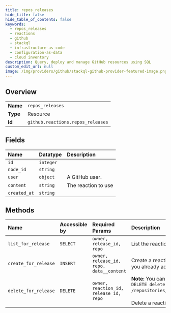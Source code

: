 ```yaml
---
title: repos_releases
hide_title: false
hide_table_of_contents: false
keywords:
  - repos_releases
  - reactions
  - github    
  - stackql
  - infrastructure-as-code
  - configuration-as-data
  - cloud inventory
description: Query, deploy and manage GitHub resources using SQL
custom_edit_url: null
image: /img/providers/github/stackql-github-provider-featured-image.png
---
```

  
    

## Overview
<table><tbody>
<tr><td><b>Name</b></td><td><code>repos_releases</code></td></tr>
<tr><td><b>Type</b></td><td>Resource</td></tr>
<tr><td><b>Id</b></td><td><code>github.reactions.repos_releases</code></td></tr>
</tbody></table>

## Fields
| Name | Datatype | Description |
|:-----|:---------|:------------|
| `id` | `integer` |  |
| `node_id` | `string` |  |
| `user` | `object` | A GitHub user. |
| `content` | `string` | The reaction to use |
| `created_at` | `string` |  |
## Methods
| Name | Accessible by | Required Params | Description |
|:-----|:--------------|:----------------|:------------|
| `list_for_release` | `SELECT` | `owner, release_id, repo` | List the reactions to a [release](https://docs.github.com/rest/releases/releases#get-a-release). |
| `create_for_release` | `INSERT` | `owner, release_id, repo, data__content` | Create a reaction to a [release](https://docs.github.com/rest/releases/releases#get-a-release). A response with a `Status: 200 OK` means that you already added the reaction type to this release. |
| `delete_for_release` | `DELETE` | `owner, reaction_id, release_id, repo` | **Note:** You can also specify a repository by `repository_id` using the route `DELETE delete /repositories/:repository_id/releases/:release_id/reactions/:reaction_id`.<br /><br />Delete a reaction to a [release](https://docs.github.com/rest/releases/releases#get-a-release). |
